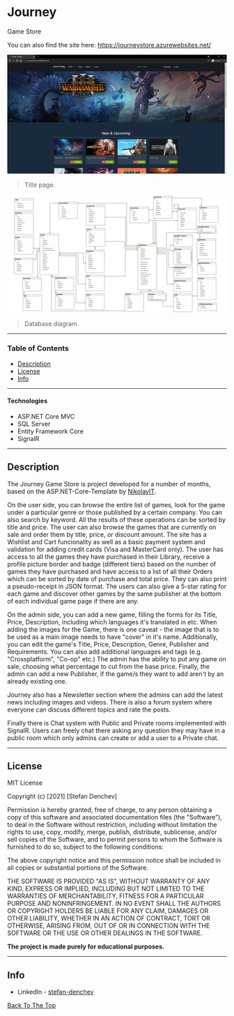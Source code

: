 # Journey
Game Store

You can also find the site here:
https://journeystore.azurewebsites.net/

![Project Image](Web/Journey.Web/wwwroot/images/preview.PNG)

> Title page.
> 
![Project Image](Web/Journey.Web/wwwroot/images/JourneyDB.PNG)

> Database diagram.
---

### Table of Contents

- [Description](#description)
- [License](#license)
- [Info](#info)

---

#### Technologies

- ASP.NET Core MVC
- SQL Server
- Entity Framework Core
- SignalR

---

## Description

The Journey Game Store is project developed for a number of months, based on the ASP.NET-Core-Template by [NikolayIT](https://github.com/NikolayIT).

On the user side, you can browse the entire list of games, look for the game under a particular genre or those published by a certain company. You can also search by keyword. All the results of these operations can be sorted by title and price. The user can also browse the games that are currently on sale and order them by title, price, or discount amount.
The site has a Wishlist and Cart funcionality as well as a basic payment system and validation for adding credit cards (Visa and MasterCard only). The user has access to all the games they have purchased in their Library, receive a profile picture border and badge (different tiers) based on the number of games they have purchased and have access to a list of all their Orders which can be sorted by date of purchase and total price. They can also print a pseudo-receipt in JSON format.
The users can also give a 5-star rating for each game and discover other games by the same publisher at the bottom of each individual game page if there are any.

On the admin side, you can add a new game, filling the forms for its Title, Price, Description, including which languages it's translated in etc. When adding the images for the Game, there is one caveat - the image that is to be used as a main image needs to have "cover" in it's name.
Additionally, you can edit the game's Title, Price, Description, Genre, Publisher and Requirements. You can also add additional languages and tags (e.g. "Crossplatform", "Co-op" etc.) The admin has the ability to put any game on sale, choosing what percentage to cut from the base price. Finally, the admin can add a new Publisher, if the game/s they want to add aren't by an already existing one.

Journey also has a Newsletter section where the admins can add the latest news including images and videos. There is also a forum system where everyone can discuss different topics and rate the posts.

Finally there is Chat system with Public and Private rooms implemented with SignalR. Users can freely chat there asking any question they may have in a public room which only admins can create or add a user to a Private chat.

---

## License

MIT License

Copyright (c) [2021] [Stefan Denchev]

Permission is hereby granted, free of charge, to any person obtaining a copy of this software and associated documentation files (the "Software"), to deal in the Software without restriction, including without limitation the rights to use, copy, modify, merge, publish, distribute, sublicense, and/or sell copies of the Software, and to permit persons to whom the Software is furnished to do so, subject to the following conditions:

The above copyright notice and this permission notice shall be included in all copies or substantial portions of the Software.

THE SOFTWARE IS PROVIDED "AS IS", WITHOUT WARRANTY OF ANY KIND, EXPRESS OR IMPLIED, INCLUDING BUT NOT LIMITED TO THE WARRANTIES OF MERCHANTABILITY, FITNESS FOR A PARTICULAR PURPOSE AND NONINFRINGEMENT. IN NO EVENT SHALL THE AUTHORS OR COPYRIGHT HOLDERS BE LIABLE FOR ANY CLAIM, DAMAGES OR OTHER LIABILITY, WHETHER IN AN ACTION OF CONTRACT, TORT OR OTHERWISE, ARISING FROM, OUT OF OR IN CONNECTION WITH THE SOFTWARE OR THE USE OR OTHER DEALINGS IN THE SOFTWARE.

**The project is made purely for educational purposes.**

---

## Info

- LinkedIn - [stefan-denchev](https://www.linkedin.com/in/stefan-denchev-136772154/)

[Back To The Top](#journey)
